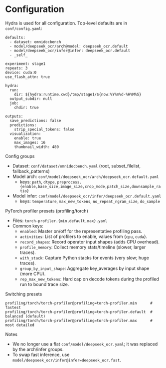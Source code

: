 # Configuration

Hydra is used for all configuration. Top-level defaults are in `conf/config.yaml`:

```
defaults:
  - dataset: omnidocbench
  - model/deepseek_ocr/arch@model: deepseek_ocr.default
  - model/deepseek_ocr/infer@infer: deepseek_ocr.default
  - _self_

experiment: stage1
repeats: 3
device: cuda:0
use_flash_attn: true

hydra:
  run:
    dir: ${hydra:runtime.cwd}/tmp/stage1/${now:%Y%m%d-%H%M%S}
  output_subdir: null
  job:
    chdir: true

outputs:
  save_predictions: false
  predictions:
    strip_special_tokens: false
  visualization:
    enable: true
    max_images: 16
    thumbnail_width: 480
```

Config groups
- Dataset: `conf/dataset/omnidocbench.yaml` (root, subset_filelist, fallback_patterns)
- Model arch: `conf/model/deepseek_ocr/arch/deepseek_ocr.default.yaml`
  - keys: `path`, `dtype`, `preprocess.{enable,base_size,image_size,crop_mode,patch_size,downsample_ratio}`
- Model infer: `conf/model/deepseek_ocr/infer/deepseek_ocr.default.yaml`
  - keys: `temperature`, `max_new_tokens`, `no_repeat_ngram_size`, `do_sample`

PyTorch profiler presets (profiling/torch)
- Files: `torch-profiler.{min,default,max}.yaml`
- Common keys:
  - `enabled`: Master on/off for the representative profiling pass.
  - `activities`: List of profilers to enable, values from {`cpu`, `cuda`}.
  - `record_shapes`: Record operator input shapes (adds CPU overhead).
  - `profile_memory`: Collect memory stats/timeline (slower, larger traces).
  - `with_stack`: Capture Python stacks for events (very slow; huge traces).
  - `group_by_input_shape`: Aggregate key_averages by input shape (more CPU).
  - `rep_max_new_tokens`: Hard cap on decode tokens during the profiled run to bound trace size.

Switching presets
```
profiling/torch/torch-profiler@profiling=torch-profiler.min      # fastest
profiling/torch/torch-profiler@profiling=torch-profiler.default  # balanced (default)
profiling/torch/torch-profiler@profiling=torch-profiler.max      # most detailed
```

Notes
- We no longer use a flat `conf/model/deepseek_ocr.yaml`; it was replaced by the arch/infer groups.
- To swap fast inference, use `model/deepseek_ocr/infer@infer=deepseek_ocr.fast`.
